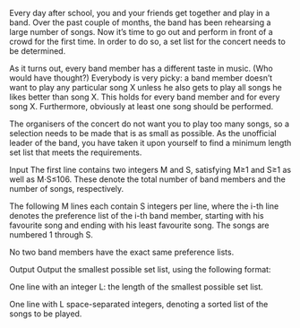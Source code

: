 Every day after school, you and your friends get together and play in a band. Over the past couple of months, the band has been rehearsing a large number of songs. Now it’s time to go out and perform in front of a crowd for the first time. In order to do so, a set list for the concert needs to be determined.

As it turns out, every band member has a different taste in music. (Who would have thought?) Everybody is very picky: a band member doesn’t want to play any particular song X unless he also gets to play all songs he likes better than song X. This holds for every band member and for every song X. Furthermore, obviously at least one song should be performed.

The organisers of the concert do not want you to play too many songs, so a selection needs to be made that is as small as possible. As the unofficial leader of the band, you have taken it upon yourself to find a minimum length set list that meets the requirements.

Input
The first line contains two integers M and S, satisfying M≥1 and S≥1 as well as M⋅S≤106. These denote the total number of band members and the number of songs, respectively.

The following M lines each contain S integers per line, where the i-th line denotes the preference list of the i-th band member, starting with his favourite song and ending with his least favourite song. The songs are numbered 1 through S.

No two band members have the exact same preference lists.

Output
Output the smallest possible set list, using the following format:

One line with an integer L: the length of the smallest possible set list.

One line with L space-separated integers, denoting a sorted list of the songs to be played.

